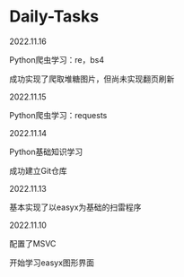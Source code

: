 # Daily-Tasks

2022.11.16

Python爬虫学习：re，bs4

成功实现了爬取堆糖图片，但尚未实现翻页刷新



2022.11.15

Python爬虫学习：requests



2022.11.14

Python基础知识学习

成功建立Git仓库




2022.11.13

基本实现了以easyx为基础的扫雷程序



2022.11.10

配置了MSVC

开始学习easyx图形界面
